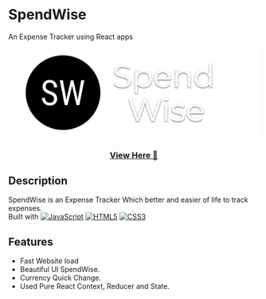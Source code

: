 # SpendWise
An Expense Tracker using React apps

<p align="center">
  <img src="public/SpendWise_Banner.png">
</p>
<h3 align ="center"><a href="https://nirajd10.github.io/Quizy/](https://spend-wise-nd10.netlify.app/">View Here 🔗</a></h3>

## Description

SpendWise is an Expense Tracker Which better and easier of life to track expenses. <br>
Built with <a href="https://developer.mozilla.org/en-US/docs/Web/JavaScript" target="_blank" rel="noreferrer"><img src="https://raw.githubusercontent.com/danielcranney/readme-generator/main/public/icons/skills/react-colored.svg" width="36" height="20" alt="JavaScript" /></a>
<a href="https://developer.mozilla.org/en-US/docs/Glossary/HTML5" target="_blank" rel="noreferrer"><img src="https://raw.githubusercontent.com/danielcranney/readme-generator/main/public/icons/skills/html5-colored.svg" width="36" height="20" alt="HTML5" /></a>
<a href="https://www.w3.org/TR/CSS/#css" target="_blank" rel="noreferrer"><img src="https://raw.githubusercontent.com/danielcranney/readme-generator/main/public/icons/skills/css3-colored.svg" width="36" height="20" alt="CSS3" /></a>



## Features

- Fast Website load
- Beautiful UI SpendWise.
- Currency Quick Change.
- Used Pure React Context, Reducer and State.

